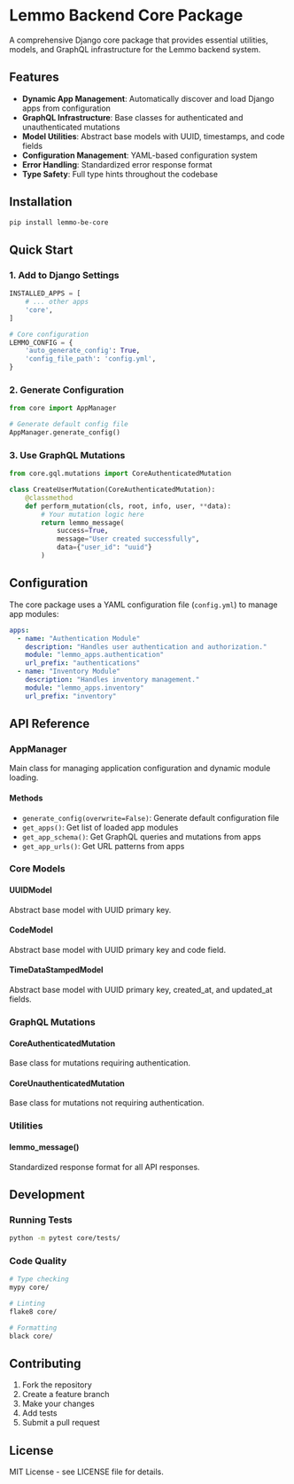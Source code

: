 # Lemmo Backend Core Package

A comprehensive Django core package that provides essential utilities, models, and GraphQL infrastructure for the Lemmo backend system.

## Features

- **Dynamic App Management**: Automatically discover and load Django apps from configuration
- **GraphQL Infrastructure**: Base classes for authenticated and unauthenticated mutations
- **Model Utilities**: Abstract base models with UUID, timestamps, and code fields
- **Configuration Management**: YAML-based configuration system
- **Error Handling**: Standardized error response format
- **Type Safety**: Full type hints throughout the codebase

## Installation

```bash
pip install lemmo-be-core
```

## Quick Start

### 1. Add to Django Settings

```python
INSTALLED_APPS = [
    # ... other apps
    'core',
]

# Core configuration
LEMMO_CONFIG = {
    'auto_generate_config': True,
    'config_file_path': 'config.yml',
}
```

### 2. Generate Configuration

```python
from core import AppManager

# Generate default config file
AppManager.generate_config()
```

### 3. Use GraphQL Mutations

```python
from core.gql.mutations import CoreAuthenticatedMutation

class CreateUserMutation(CoreAuthenticatedMutation):
    @classmethod
    def perform_mutation(cls, root, info, user, **data):
        # Your mutation logic here
        return lemmo_message(
            success=True,
            message="User created successfully",
            data={"user_id": "uuid"}
        )
```

## Configuration

The core package uses a YAML configuration file (`config.yml`) to manage app modules:

```yaml
apps:
  - name: "Authentication Module"
    description: "Handles user authentication and authorization."
    module: "lemmo_apps.authentication"
    url_prefix: "authentications"
  - name: "Inventory Module"
    description: "Handles inventory management."
    module: "lemmo_apps.inventory"
    url_prefix: "inventory"
```

## API Reference

### AppManager

Main class for managing application configuration and dynamic module loading.

#### Methods

- `generate_config(overwrite=False)`: Generate default configuration file
- `get_apps()`: Get list of loaded app modules
- `get_app_schema()`: Get GraphQL queries and mutations from apps
- `get_app_urls()`: Get URL patterns from apps

### Core Models

#### UUIDModel

Abstract base model with UUID primary key.

#### CodeModel

Abstract base model with UUID primary key and code field.

#### TimeDataStampedModel

Abstract base model with UUID primary key, created_at, and updated_at fields.

### GraphQL Mutations

#### CoreAuthenticatedMutation

Base class for mutations requiring authentication.

#### CoreUnauthenticatedMutation

Base class for mutations not requiring authentication.

### Utilities

#### lemmo_message()

Standardized response format for all API responses.

## Development

### Running Tests

```bash
python -m pytest core/tests/
```

### Code Quality

```bash
# Type checking
mypy core/

# Linting
flake8 core/

# Formatting
black core/
```

## Contributing

1. Fork the repository
2. Create a feature branch
3. Make your changes
4. Add tests
5. Submit a pull request

## License

MIT License - see LICENSE file for details.
